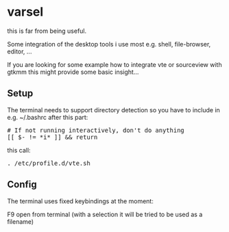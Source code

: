 # varsel
this is far from being useful.

Some integration of the desktop tools i use most
e.g. shell, file-browser, editor, ...

If you are looking for some example how to
integrate vte or sourceview with gtkmm
this might provide some basic insight...

## Setup

The terminal needs to support directory detection
so you have to include in e.g. ~/.bashrc
after this part:
<pre>
# If not running interactively, don't do anything
[[ $- != *i* ]] && return
</pre>
this call:
<pre>
. /etc/profile.d/vte.sh
</pre>

## Config

The terminal uses fixed keybindings at the moment:

F9 open from terminal (with a selection it will be tried to be used as a filename)